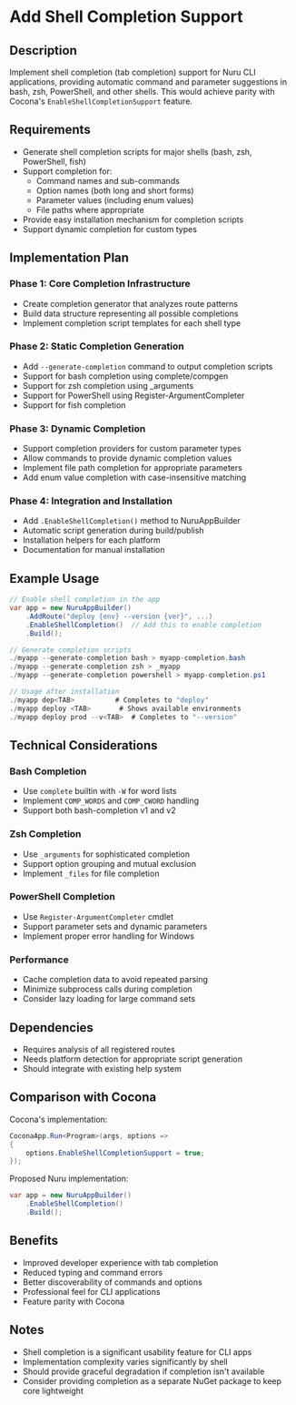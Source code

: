 # Add Shell Completion Support

## Description

Implement shell completion (tab completion) support for Nuru CLI applications, providing automatic command and parameter suggestions in bash, zsh, PowerShell, and other shells. This would achieve parity with Cocona's `EnableShellCompletionSupport` feature.

## Requirements

- Generate shell completion scripts for major shells (bash, zsh, PowerShell, fish)
- Support completion for:
  - Command names and sub-commands
  - Option names (both long and short forms)
  - Parameter values (including enum values)
  - File paths where appropriate
- Provide easy installation mechanism for completion scripts
- Support dynamic completion for custom types

## Implementation Plan

### Phase 1: Core Completion Infrastructure
- Create completion generator that analyzes route patterns
- Build data structure representing all possible completions
- Implement completion script templates for each shell type

### Phase 2: Static Completion Generation
- Add `--generate-completion` command to output completion scripts
- Support for bash completion using complete/compgen
- Support for zsh completion using _arguments
- Support for PowerShell using Register-ArgumentCompleter
- Support for fish completion

### Phase 3: Dynamic Completion
- Support completion providers for custom parameter types
- Allow commands to provide dynamic completion values
- Implement file path completion for appropriate parameters
- Add enum value completion with case-insensitive matching

### Phase 4: Integration and Installation
- Add `.EnableShellCompletion()` method to NuruAppBuilder
- Automatic script generation during build/publish
- Installation helpers for each platform
- Documentation for manual installation

## Example Usage

```csharp
// Enable shell completion in the app
var app = new NuruAppBuilder()
    .AddRoute("deploy {env} --version {ver}", ...)
    .EnableShellCompletion()  // Add this to enable completion
    .Build();

// Generate completion scripts
./myapp --generate-completion bash > myapp-completion.bash
./myapp --generate-completion zsh > _myapp
./myapp --generate-completion powershell > myapp-completion.ps1

// Usage after installation
./myapp dep<TAB>          # Completes to "deploy"
./myapp deploy <TAB>       # Shows available environments
./myapp deploy prod --v<TAB>  # Completes to "--version"
```

## Technical Considerations

### Bash Completion
- Use `complete` builtin with `-W` for word lists
- Implement `COMP_WORDS` and `COMP_CWORD` handling
- Support both bash-completion v1 and v2

### Zsh Completion
- Use `_arguments` for sophisticated completion
- Support option grouping and mutual exclusion
- Implement `_files` for file completion

### PowerShell Completion
- Use `Register-ArgumentCompleter` cmdlet
- Support parameter sets and dynamic parameters
- Implement proper error handling for Windows

### Performance
- Cache completion data to avoid repeated parsing
- Minimize subprocess calls during completion
- Consider lazy loading for large command sets

## Dependencies

- Requires analysis of all registered routes
- Needs platform detection for appropriate script generation
- Should integrate with existing help system

## Comparison with Cocona

Cocona's implementation:
```csharp
CoconaApp.Run<Program>(args, options =>
{
    options.EnableShellCompletionSupport = true;
});
```

Proposed Nuru implementation:
```csharp
var app = new NuruAppBuilder()
    .EnableShellCompletion()
    .Build();
```

## Benefits

- Improved developer experience with tab completion
- Reduced typing and command errors
- Better discoverability of commands and options
- Professional feel for CLI applications
- Feature parity with Cocona

## Notes

- Shell completion is a significant usability feature for CLI apps
- Implementation complexity varies significantly by shell
- Should provide graceful degradation if completion isn't available
- Consider providing completion as a separate NuGet package to keep core lightweight